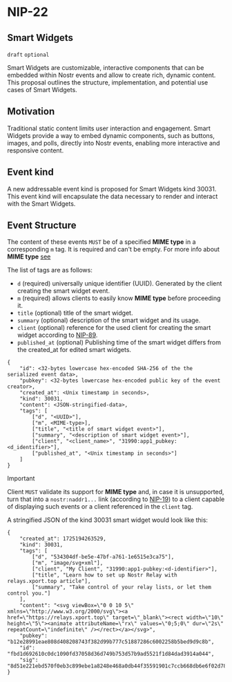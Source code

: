 # NIP-22 

Smart Widgets
-------------
`draft` `optional`

Smart Widgets are customizable, interactive components that can be embedded within Nostr events and allow to create rich, dynamic content. This proposal outlines the structure, implementation, and potential use cases of Smart Widgets.

## Motivation
Traditional static content limits user interaction and engagement. Smart Widgets provide a way to embed dynamic components, such as buttons, images, and polls, directly into Nostr events, enabling more interactive and responsive content.

## Event kind
A new addressable event kind is proposed for Smart Widgets kind 30031. This event kind will encapsulate the data necessary to render and interact with the Smart Widgets.

## Event Structure
The content of these events `MUST` be of a specified **MIME type** in a corresponding `m` tag. It is required and can't be empty. For more info about **MIME type** [see](https://developer.mozilla.org/en-US/docs/Web/HTTP/Basics_of_HTTP/MIME_types)

The list of tags are as follows:

- `d` (required) universally unique identifier (UUID). Generated by the client creating the smart widget event.
- `m` (required) allows clients to easily know **MIME type** before proceeding it.
- `title` (optional) title of the smart widget.
- `summary` (optional) description of the smart widget and its usage.
- `client` (optional) reference for the used client for creating the smart widget according to [NIP-89](../master/89.md).
- `published_at` (optional) Publishing time of the smart widget differs from the created_at for edited smart widgets.

```
{
	"id": <32-bytes lowercase hex-encoded SHA-256 of the the serialized event data>,
	"pubkey": <32-bytes lowercase hex-encoded public key of the event creator>,
	"created_at": <Unix timestamp in seconds>,
	"kind": 30031,
	"content": <JSON-stringified-data>,
	"tags": [
		["d", "<UUID>"],
		["m", <MIME-type>],
		["title", "<title of smart widget event>"],
		["summary", "<description of smart widget event>"],
		["client", "<client_name>", "31990:app1_pubkey:<d_identifier>"],
		["published_at", "<Unix timestamp in seconds>"]
	]
}
```

> [!IMPORTANT]
> Client `MUST` validate its support for **MIME type** and, in case it is unsupported, turn that into a `nostr:naddr1...` link (according to [NIP-19](../master/19.md)) to a client capable of displaying such events or a client referenced in the `client` tag.


A stringified JSON of the kind 30031 smart widget would look like this:
```
{
    "created_at": 1725194263529,
    "kind": 30031,
    "tags": [
        ["d", "534304df-be5e-47bf-a761-1e6515e3ca75"],
        ["m", "image/svg+xml"],
        ["client", "My Client", "31990:app1-pubkey:<d-identifier>"],
        ["title", "Learn how to set up Nostr Relay with relays.xport.top article"],
        ["summary", "Take control of your relay lists, or let them control you."]
    ],
    "content": "<svg viewBox=\"0 0 10 5\" xmlns=\"http://www.w3.org/2000/svg\"><a href=\"https://relays.xport.top\" target=\"_blank\"><rect width=\"10\" height=\"5\"><animate attributeName=\"rx\" values=\"0;5;0\" dur=\"2s\" repeatCount=\"indefinite\" /></rect></a></svg>",
    "pubkey": "b12e28991eae808d408208743f382d99b777c51887286c6002258b5bed9d9c8b",
    "id": "fbd1d692610c0dc1090fd37058d36d749b753d57b9ad5521f1d84dad3914a044",
    "sig": "8d51e221ebd570f0eb3c899ebe1a8248e468a0db44f35591901c7ccb668db6e6f02d787216eaae58dfdced41e6677f270467933cb36b67d6297417fcda09a60e"
}
```
